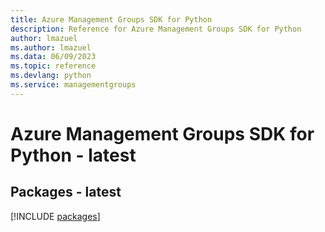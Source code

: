 ```yaml
---
title: Azure Management Groups SDK for Python
description: Reference for Azure Management Groups SDK for Python
author: lmazuel
ms.author: lmazuel
ms.data: 06/09/2023
ms.topic: reference
ms.devlang: python
ms.service: managementgroups
---
```

# Azure Management Groups SDK for Python - latest
## Packages - latest
[!INCLUDE [packages](management-groups-index.md)]